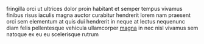 fringilla orci ut ultrices dolor proin habitant et semper tempus vivamus finibus
risus iaculis magna auctor curabitur hendrerit lorem nam praesent orci sem
elementum at quis dui hendrerit in neque at lectus nequenunc diam felis
pellentesque vehicula ullamcorper [magna](generated_webpages/ut20.md) in nec
nisl vivamus sem natoque ex eu eu scelerisque rutrum